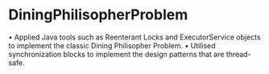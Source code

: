 # DiningPhilisopherProblem
• Applied Java tools such as Reenterant Locks and ExecutorService objects to implement the classic Dining Philisopher
Problem.
• Utilised synchronization blocks to implement the design patterns that are thread-safe.
